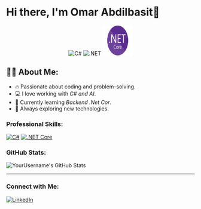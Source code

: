 #                                              Hi there, I'm Omar Abdilbasit👋


 <p align="center">
    <img src="https://upload.wikimedia.org/wikipedia/commons/4/4f/Csharp_Logo.png" alt="C#" width="80" height="80"/>

  <img src="https://upload.wikimedia.org/wikipedia/commons/0/0e/Microsoft_.NET_logo.png" alt=".NET" width="80" height="80"/>
 <img src=" https://raw.githubusercontent.com/sandeepnkulkarni/dotnetcore-tutorials/master/assets/img/dotnetcore_logo_medium.png".NET" width="80" height="80"/>
    
</p>

## 👨‍💻 About Me:
- 🔥 Passionate about coding and problem-solving.
- 💻 I love working with *C# and AI*.
- 🌱 Currently learning *Backend .Net Cor*.
- 🚀 Always exploring new technologies.

 
 

### Professional Skills:
[![C#](https://img.shields.io/badge/-C%23-blue)]()
[![.NET Core](https://img.shields.io/badge/-.NET%20Core-blueviolet)]()
 

 
### GitHub Stats:
![YourUsername's GitHub Stats](https://github-readme-stats.vercel.app/api?username=YourUsername&show_icons=true&theme=radical)

---

### Connect with Me:
[![LinkedIn](https://img.shields.io/badge/-LinkedIn-blue?style=flat-square&logo=linkedin)](https://www.linkedin.com/feed/)
 
 
